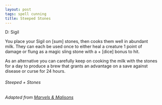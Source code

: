 ```yaml
---
layout: post
tags: spell cunning
title: Steeped Stones
---
```

D: Sigil

You place your Sigil on [sum] stones, then cooks them well in abundant milk. They can each be used once to either heal a creature 1 point of damage or flung as a magic sling stone with a + [dice] bonus to hit. 

As an alternative you can carefully keep on cooking the milk with the stones for a day to produce a brew that grants an advantage on a save against disease or curse for 24 hours.

###### *Steeped + Stones*

###### Adapted from [Marvels & Malisons](https://www.exaltedfuneral.com/products/marvel-malisons)
